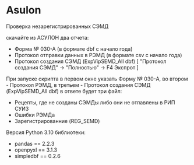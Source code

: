 # Asulon
Проверка незарегистрированных СЭМД

скачайте из АСУЛОН два отчета:
- Форма № 030-А (в формате dbf c начало года)
- Протокол отправки данных в РЭМД (в формате csv c начало года)
- Протокол создания СЭМД (ExpVipSEMD_All dbf) [ "Протокол создания СЭМД" -> "Полностью" -> F4 Экспрот ]
 
При запуске скрипта в первом окне указать Форму № 030-А, во втором - Протокол РЭМД, в третьем - Протокол создания СЭМД (ExpVipSEMD_All dbf)
в ответе будет три файл:
-   Рецепты, где не созданы СЭМДы либо они не отпавлены в РИП СУИЗ
-   Ошибки РЭМДа
-   Зарегистрированние (REG_SEMD)
   
Версия Python 3.10
библиотеки:
- pandas == 2.2.3
- openpyxl == 3.1.3
- simpledbf == 0.2.6
